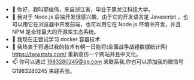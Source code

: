 - 👋 你好，我叫郭俊伟，来自浙江省，毕业于黑龙江科技大学。
- 👀 我对于 Node.js 后端开发很感兴趣，由于它的开发语言是 Javascript ，也可以用它在浏览器中开发前端，也可以用它在 Node.js 环境中开发，并且 NPM 是全球最大的开源库生态系统。
- 🌱 我现在正尝试学习 docker 容器技术.
- 💞️ 我热衷于将通过我的技术有朝一日能将(全面战争战锤数据统计网) https://twwstats.com/ 重新高仿一个网站并且中文化。
- 📫 你可以通过 1983280245@qq.com 来联系我,你也可以添加我的微信号 G1983280245 来联系我。

<!---
Guojunwei888/Guojunwei888 is a ✨ special ✨ repository because its `README.md` (this file) appears on your GitHub profile.
You can click the Preview link to take a look at your changes.
--->
